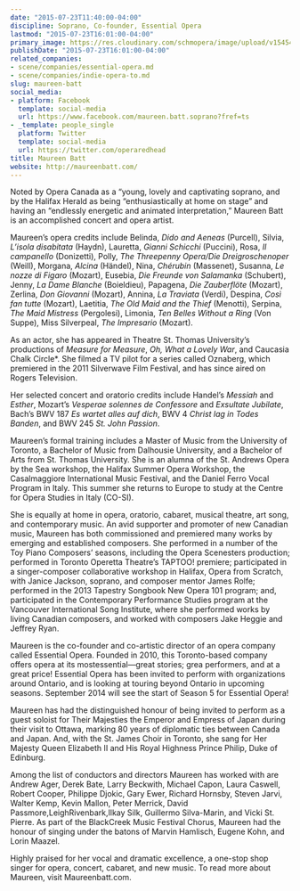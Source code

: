 ```yaml
---
date: "2015-07-23T11:40:00-04:00"
discipline: Soprano, Co-founder, Essential Opera
lastmod: "2015-07-23T16:01:00-04:00"
primary_image: https://res.cloudinary.com/schmopera/image/upload/v1545409169/media/webhook-uploads/1437665682700/Batt-Maureen.-Colour-Headshot.-.jpg.jpg
publishDate: "2015-07-23T16:01:00-04:00"
related_companies:
- scene/companies/essential-opera.md
- scene/companies/indie-opera-to.md
slug: maureen-batt
social_media:
- platform: Facebook
  template: social-media
  url: https://www.facebook.com/maureen.batt.soprano?fref=ts
- _template: people_single
  platform: Twitter
  template: social-media
  url: https://twitter.com/operaredhead
title: Maureen Batt
website: http://maureenbatt.com/
---
```


Noted by Opera Canada as a “young, lovely and captivating soprano, and by	the	Halifax	Herald	as	being “enthusiastically	at home on stage” and	having an “endlessly energetic and animated	interpretation,” Maureen Batt	
is an accomplished concert and opera artist.	

Maureen’s opera	credits	include	Belinda, *Dido and Aeneas* (Purcell),	Silvia,	*L’isola disabitata* (Haydn), Lauretta,	*Gianni	Schicchi* (Puccini), Rosa, *Il campanello* (Donizetti),	Polly, *The	Threepenny Opera/Die	Dreigroschenoper*
(Weill), Morgana, *Alcina* (Händel), Nina, *Chérubin* (Massenet), Susanna, *Le nozze di	Figaro* (Mozart), Eusebia, *Die	Freunde	von	Salamanka* (Schubert), Jenny, *La Dame Blanche* (Boieldieu), Papagena, *Die	Zauberflöte* (Mozart), Zerlina, *Don Giovanni* (Mozart), Annina, *La Traviata* (Verdi),	Despina, *Così fan tutte* (Mozart),	Laetitia, *The Old Maid	and	the Thief* (Menotti), Serpina, *The	Maid Mistress* (Pergolesi),	Limonia, *Ten Belles Without a Ring* (Von Suppe), Miss Silverpeal, *The Impresario* (Mozart).

As	an	actor,	she	has	appeared in Theatre	St.	Thomas University’s	productions	of *Measure for Measure*, *Oh, What a Lovely War*, and Caucasia Chalk Circle*. She filmed a TV pilot for a series called Oznaberg, which premiered in the 2011 Silverwave Film Festival, and has since aired on	Rogers Television.	

Her	selected concert and oratorio credits include Handel’s *Messiah* and *Esther*, Mozart’s *Vesperae solennes de Confessore* and *Exsultate	Jubilate*, Bach’s BWV 187 *Es wartet alles auf dich*, BWV 4	*Christ lag in Todes Banden*, and	BWV	245	*St. John Passion*.

Maureen’s formal training includes a Master of Music from the University	of	Toronto, a Bachelor	of Music from Dalhousie	University, and	a Bachelor of Arts from	St.	Thomas University. She is an alumna of the St. Andrews Opera by the	Sea	workshop, the Halifax Summer Opera Workshop, the Casalmaggiore International Music Festival, and the Daniel Ferro Vocal	Program	in	Italy.	This summer	she	returns	to Europe to study at the Centre for Opera Studies	in Italy (CO-SI).	

She is equally at home in opera, oratorio, cabaret, musical theatre, art song, and contemporary	music. An avid supporter and promoter of new Canadian music, Maureen has both commissioned and premiered many works	by emerging	and established	composers. She performed in a number of the Toy	Piano	Composers’ seasons, including the Opera	Scenesters production; performed in	Toronto	Operetta Theatre’s TAPTOO! premiere; participated in a singer-composer collaborative workshop in Halifax, Opera	from Scratch, with Janice Jackson, soprano, and	composer mentor James Rolfe; performed in the 2013 Tapestry	Songbook New Opera 101 program;	and, participated in the Contemporary Performance Studies program at the Vancouver International Song Institute, where she performed works by living Canadian composers, and worked with composers Jake	Heggie and Jeffrey Ryan.		

Maureen	is the co-founder and co-artistic director of an opera company called Essential	Opera. Founded in 2010,	this Toronto-based company offers opera	at its	mostessential—great	stories; grea performers, and at a great price! Essential Opera	has	been invited to	perform	with organizations around Ontario, and is looking at touring beyond	Ontario	in upcoming seasons. September 2014	will see the start of Season 5 for Essential Opera! 

Maureen	has	had	the	distinguished honour of being invited to perform as a guest soloist for Their Majesties the Emperor	and	Empress	of Japan during their visit	to Ottawa, marking 80 years of diplomatic ties between Canada and Japan. And, with the St. James Choir in Toronto, she sang for Her Majesty Queen Elizabeth II and His Royal Highness Prince Philip, Duke of Edinburg.

Among the list of conductors and directors Maureen has worked with are Andrew Ager, Derek Bate, Larry Beckwith, Michael Capon, Laura Caswell, Robert Cooper, Philippe Djokic, Gary Ewer, Richard Hornsby, Steven Jarvi, Walter Kemp, Kevin Mallon, Peter Merrick, David Passmore,LeighRivenbark,Ilkay Silk, Guillermo Silva-Marin, and Vicki St. Pierre. As part of the BlackCreek Music Festival Chorus, Maureen had the honour of	singing	under the batons of Marvin Hamlisch, Eugene Kohn, and Lorin Maazel.

Highly praised for her vocal and dramatic excellence, a one-stop shop singer for opera, concert, cabaret, and new music. To read more about Maureen, visit Maureenbatt.com.
